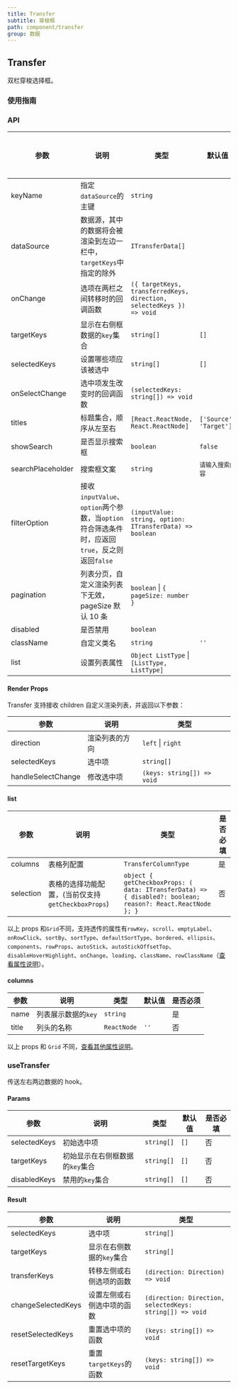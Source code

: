 ```yaml
---
title: Transfer
subtitle: 穿梭框
path: component/transfer
group: 数据
---
```


## Transfer

双栏穿梭选择框。

### 使用指南

### API

| 参数              | 说明                                                                                          | 类型                                                                 | 默认值                 | 是否必填                     |
| ----------------- | --------------------------------------------------------------------------------------------- | -------------------------------------------------------------------- | ---------------------- | -------- |
| keyName           | 指定`dataSource`的主键                                                                        | `string`                                                             |                        | 是                  |
| dataSource        | 数据源，其中的数据将会被渲染到左边一栏中，`targetKeys`中指定的除外                            | `ITransferData[]`                                                    |                        | 是       |
| onChange          | 选项在两栏之间转移时的回调函数                                                                | `({ targetKeys, transferredKeys, direction, selectedKeys }) => void` |                        | 是       |
| targetKeys        | 显示在右侧框数据的`key`集合                                                                   | `string[]`                                                           | `[]`                   | 否       |
| selectedKeys      | 设置哪些项应该被选中                                                                          | `string[]`                                                           | `[]`                   | 否       |
| onSelectChange    | 选中项发生改变时的回调函数                                                                    | `(selectedKeys: string[]) => void`                                   |                        | 否       |
| titles            | 标题集合，顺序从左至右                                                                        | `[React.ReactNode, React.ReactNode]`                                 | `['Source', 'Target']` | 否       |
| showSearch        | 是否显示搜索框                                                                                | `boolean`                                                            | `false`                | 否       |
| searchPlaceholder | 搜索框文案                                                                                    | `string`                                                             | `请输入搜索内容`       | 否       |
| filterOption      | 接收`inputValue`、`option`两个参数，当`option`符合筛选条件时，应返回`true`，反之则返回`false` | `(inputValue: string, option: ITransferData) => boolean`             |                        | 否       |
| pagination        | 列表分页，自定义渲染列表下无效，pageSize 默认 10 条                                           | `boolean` \| `{ pageSize: number }`                                   |                        | 否       |
| disabled          | 是否禁用                                                                                      | `boolean`                                                            |                  | 否       |
| className         | 自定义类名                                                                                    | `string`                                                             | `''`                     | 否       |
| list              | 设置列表属性                                                                                  | `Object ListType` \| `[ListType, ListType]`                          |                        | 否       |

#### Render Props

Transfer 支持接收 children 自定义渲染列表，并返回以下参数：

| 参数               | 说明           | 类型                       |
| ------------------ | -------------- | -------------------------- |
| direction          | 渲染列表的方向 | `left` \| `right`          |
| selectedKeys       | 选中项         | `string[]`                 |  |
| handleSelectChange | 修改选中项     | `(keys: string[]) => void` |

#### list

| 参数        | 说明                                  | 类型                                                                                                         | 是否必填                     |
|-----------|-------------------------------------|------------------------------------------------------------------------------------------------------------|------|
| columns   | 表格列配置                               | `TransferColumnType`                                                                                       | 是                   |
| selection | 表格的选择功能配置，(当前仅支持`getCheckboxProps`) | `object { getCheckboxProps: ( data: ITransferData) => { disabled?: boolean; reason?: React.ReactNode }; }` | 否            |

以上 props 和`Grid`不同，支持透传的属性有`rowKey`、`scroll`、`emptyLabel`、`onRowClick`、`sortBy`、`sortType`、`defaultSortType`、`bordered`、`ellipsis`、`components`、`rowProps`、`autoStick`、`autoStickOffsetTop`、`disableHoverHighlight`、`onChange`、`loading`、`className`、`rowClassName`（[查看属性说明](https://youzan.github.io/zent/zh/component/grid#api)）。

#### columns

| 参数  | 说明                | 类型        | 默认值 | 是否必须 |
| ----- | ------------------- | ----------- | ------ | -------- |
| name  | 列表展示数据的`key` | `string`    |        | 是       |
| title | 列头的名称          | `ReactNode` | `''`     | 否       |

以上 props 和 `Grid` 不同，[查看其他属性说明](https://youzan.github.io/zent/zh/component/grid#columns)。

### useTransfer

传送左右两边数据的 hook。

#### Params

| 参数         | 说明                            | 类型       | 默认值 | 是否必填 |
| ------------ | ------------------------------- | ---------- | ------ | -------- |
| selectedKeys | 初始选中项                      | `string[]` | `[]`   | 否       |
| targetKeys   | 初始显示在右侧框数据的`key`集合 | `string[]` | `[]`   | 否       |
| disabledKeys   | 禁用的`key`集合 | `string[]` | `[]`   | 否       |

#### Result

| 参数               | 说明                       | 类型                                                     |
| ------------------ | -------------------------- | -------------------------------------------------------- |
| selectedKeys       | 选中项                     | `string[]`                                               |
| targetKeys         | 显示在右侧数据的`key`集合  | `string[]`                                               |
| transferKeys       | 转移左侧或右侧选项的函数   | `(direction: Direction) => void`                         |
| changeSelectedKeys | 设置左侧或右侧选中项的函数 | `(direction: Direction, selectedKeys: string[]) => void` |
| resetSelectedKeys  | 重置选中项的函数           | `(keys: string[]) => void`                               |
| resetTargetKeys    | 重置`targetKeys`的函数     | `(keys: string[]) => void`                               |
